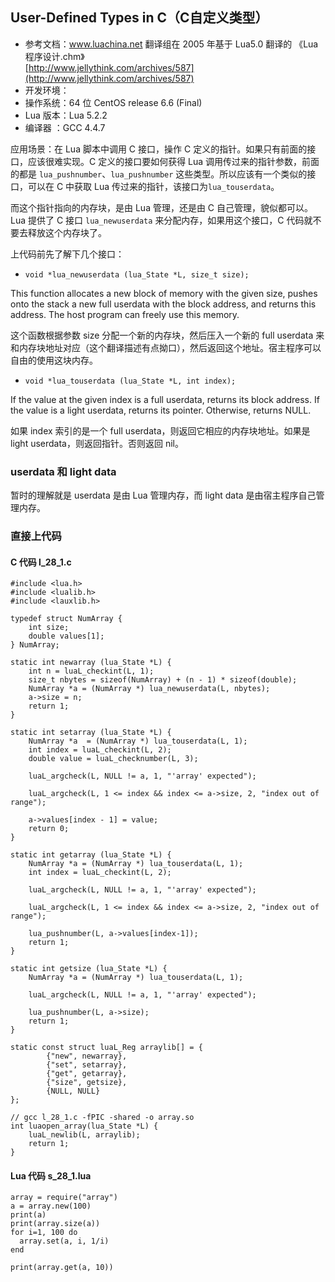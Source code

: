 ## User-Defined Types in C（C自定义类型） ##

- 参考文档：www.luachina.net 翻译组在 2005 年基于 Lua5.0 翻译的 《Lua程序设计.chm》   
           [http://www.jellythink.com/archives/587](http://www.jellythink.com/archives/587)
- 开发环境：
 - 操作系统：64 位 CentOS release 6.6 (Final)
 - Lua 版本：Lua 5.2.2
 - 编译器  ：GCC 4.4.7

应用场景：在 Lua 脚本中调用 C 接口，操作 C 定义的指针。如果只有前面的接口，应该很难实现。C 定义的接口要如何获得 Lua 调用传过来的指针参数，前面的都是 `lua_pushnumber`、`lua_pushnumber` 这些类型。所以应该有一个类似的接口，可以在 C 中获取 Lua 传过来的指针，该接口为`lua_touserdata`。

而这个指针指向的内存块，是由 Lua 管理，还是由 C 自己管理，貌似都可以。Lua 提供了 C 接口 `lua_newuserdata` 来分配内存，如果用这个接口，C 代码就不要去释放这个内存块了。

上代码前先了解下几个接口：

- `void *lua_newuserdata (lua_State *L, size_t size);`

This function allocates a new block of memory with the given size, pushes onto the stack a new full userdata with the block address, and returns this address. The host program can freely use this memory.

这个函数根据参数 size 分配一个新的内存块，然后压入一个新的 full userdata 来和内存块地址对应（这个翻译描述有点拗口），然后返回这个地址。宿主程序可以自由的使用这块内存。

- `void *lua_touserdata (lua_State *L, int index);`

If the value at the given index is a full userdata, returns its block address. If the value is a light userdata, returns its pointer. Otherwise, returns NULL.

如果 index 索引的是一个 full userdata，则返回它相应的内存块地址。如果是 light userdata，则返回指针。否则返回 nil。

### userdata 和 light data ###

暂时的理解就是 userdata 是由 Lua 管理内存，而 light data 是由宿主程序自己管理内存。

### 直接上代码 ###
#### C 代码 l\_28\_1.c ####

	#include <lua.h>
	#include <lualib.h>
	#include <lauxlib.h>
	
	typedef struct NumArray {
	    int size;
	    double values[1];
	} NumArray;
	
	static int newarray (lua_State *L) {
	    int n = luaL_checkint(L, 1);
	    size_t nbytes = sizeof(NumArray) + (n - 1) * sizeof(double);
	    NumArray *a = (NumArray *) lua_newuserdata(L, nbytes);
	    a->size = n;
	    return 1;
	}
	
	static int setarray (lua_State *L) {
	    NumArray *a  = (NumArray *) lua_touserdata(L, 1);
	    int index = luaL_checkint(L, 2);
	    double value = luaL_checknumber(L, 3);
	
	    luaL_argcheck(L, NULL != a, 1, "'array' expected");
	
	    luaL_argcheck(L, 1 <= index && index <= a->size, 2, "index out of range");
	
	    a->values[index - 1] = value;
	    return 0;
	}
	
	static int getarray (lua_State *L) {
	    NumArray *a = (NumArray *) lua_touserdata(L, 1);
	    int index = luaL_checkint(L, 2);
	
	    luaL_argcheck(L, NULL != a, 1, "'array' expected");
	
	    luaL_argcheck(L, 1 <= index && index <= a->size, 2, "index out of range");
	
	    lua_pushnumber(L, a->values[index-1]);
	    return 1;
	}
	
	static int getsize (lua_State *L) {
	    NumArray *a = (NumArray *) lua_touserdata(L, 1);
	
	    luaL_argcheck(L, NULL != a, 1, "'array' expected");
	
	    lua_pushnumber(L, a->size);
	    return 1;
	}
	
	static const struct luaL_Reg arraylib[] = {
	        {"new", newarray},
	        {"set", setarray},
	        {"get", getarray},
	        {"size", getsize},
	        {NULL, NULL}
	};
	
	// gcc l_28_1.c -fPIC -shared -o array.so
	int luaopen_array(lua_State *L) {
	    luaL_newlib(L, arraylib);
	    return 1;
	}


#### Lua 代码 s\_28\_1.lua ####

	array = require("array")
	a = array.new(100)
	print(a)
	print(array.size(a))
	for i=1, 100 do
	  array.set(a, i, 1/i)
	end
	
	print(array.get(a, 10))